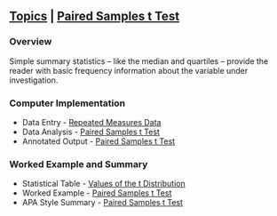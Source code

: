 ## [Topics](../Topics) | [Paired Samples t Test](../Topics/paired.md)

### Overview

Simple summary statistics – like the median and quartiles – provide the reader with basic frequency information about the variable under investigation.

### Computer Implementation

- Data Entry - [Repeated Measures Data](../jamovi/data-entry/repeateddata.md)
- Data Analysis - [Paired Samples t Test](../jamovi/data-analysis/paired.md)
- Annotated Output - [Paired Samples t Test](../jamovi/annotated-output/paired.md)

### Worked Example and Summary

- Statistical Table - [Values of the t Distribution](../Calculations/statistical-tables/t.md)
- Worked Example - [Paired Samples t Test](../Calculations/worked-examples/paired.md)
- APA Style Summary - [Paired Samples t Test](../Summaries/summarized-examples/paired.md)
